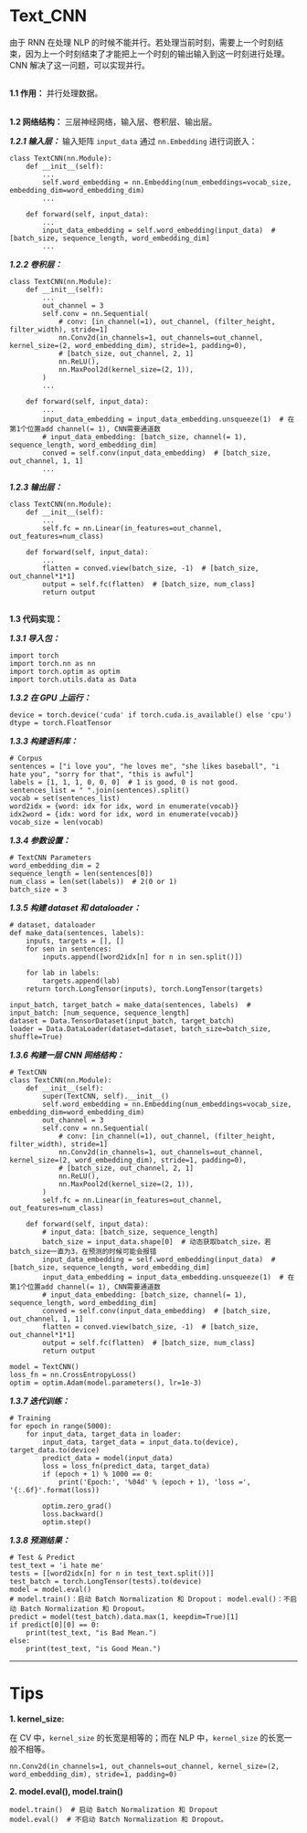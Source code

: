 # Text_CNN

由于 RNN 在处理 NLP 的时候不能并行。若处理当前时刻，需要上一个时刻结束，因为上一个时刻结束了才能把上一个时刻的输出输入到这一时刻进行处理。CNN 解决了这一问题，可以实现并行。

##

**1.1 作用：** 并行处理数据。

##

**1.2 网络结构：** 三层神经网络，输入层、卷积层、输出层。

***1.2.1 输入层：*** 输入矩阵 `input_data` 通过 `nn.Embedding` 进行词嵌入：

	class TextCNN(nn.Module):
		def __init__(self):
			...
			self.word_embedding = nn.Embedding(num_embeddings=vocab_size, embedding_dim=word_embedding_dim)
			...

		def forward(self, input_data):
			...
			input_data_embedding = self.word_embedding(input_data)  # [batch_size, sequence_length, word_embedding_dim]
			...
 
***1.2.2 卷积层：*** 

	class TextCNN(nn.Module):
		def __init__(self):
			...
			out_channel = 3
        	self.conv = nn.Sequential(
            	# conv: [in_channel(=1), out_channel, (filter_height, filter_width), stride=1]
            	nn.Conv2d(in_channels=1, out_channels=out_channel, kernel_size=(2, word_embedding_dim), stride=1, padding=0),
            	# [batch_size, out_channel, 2, 1]
            	nn.ReLU(),
            	nn.MaxPool2d(kernel_size=(2, 1)),
        	)
			...

		def forward(self, input_data):
			...
			input_data_embedding = input_data_embedding.unsqueeze(1)  # 在第1个位置add channel(= 1), CNN需要通道数
        	# input_data_embedding: [batch_size, channel(= 1), sequence_length, word_embedding_dim]
        	conved = self.conv(input_data_embedding)  # [batch_size, out_channel, 1, 1]
			...

***1.2.3 输出层：*** 

	class TextCNN(nn.Module):
		def __init__(self):
			...
			self.fc = nn.Linear(in_features=out_channel, out_features=num_class)

		def forward(self, input_data):
			...
			flatten = conved.view(batch_size, -1)  # [batch_size, out_channel*1*1]
        	output = self.fc(flatten)  # [batch_size, num_class]
        	return output

##

**1.3 代码实现：**

***1.3.1 导入包：***

	import torch
	import torch.nn as nn
	import torch.optim as optim
	import torch.utils.data as Data

***1.3.2 在 GPU 上运行：***

	device = torch.device('cuda' if torch.cuda.is_available() else 'cpu')
	dtype = torch.FloatTensor

***1.3.3 构建语料库：***

	# Corpus
	sentences = ["i love you", "he loves me", "she likes baseball", "i hate you", "sorry for that", "this is awful"]
	labels = [1, 1, 1, 0, 0, 0]  # 1 is good, 0 is not good.
	sentences_list = " ".join(sentences).split()
	vocab = set(sentences_list)
	word2idx = {word: idx for idx, word in enumerate(vocab)}
	idx2word = {idx: word for idx, word in enumerate(vocab)}
	vocab_size = len(vocab)

***1.3.4 参数设置：***

	# TextCNN Parameters
	word_embedding_dim = 2
	sequence_length = len(sentences[0])
	num_class = len(set(labels))  # 2(0 or 1)
	batch_size = 3

***1.3.5 构建 dataset 和 dataloader：***

	# dataset, dataloader
	def make_data(sentences, labels):
    	inputs, targets = [], []
    	for sen in sentences:
        	inputs.append([word2idx[n] for n in sen.split()])

    	for lab in labels:
        	targets.append(lab)
    	return torch.LongTensor(inputs), torch.LongTensor(targets)

	input_batch, target_batch = make_data(sentences, labels)  # input_batch: [num_sequence, sequence_length]
	dataset = Data.TensorDataset(input_batch, target_batch)
	loader = Data.DataLoader(dataset=dataset, batch_size=batch_size, shuffle=True)

***1.3.6 构建一层 CNN 网络结构：***

	# TextCNN
	class TextCNN(nn.Module):
    	def __init__(self):
        	super(TextCNN, self).__init__()
        	self.word_embedding = nn.Embedding(num_embeddings=vocab_size, embedding_dim=word_embedding_dim)
        	out_channel = 3
        	self.conv = nn.Sequential(
            	# conv: [in_channel(=1), out_channel, (filter_height, filter_width), stride=1]
            	nn.Conv2d(in_channels=1, out_channels=out_channel, kernel_size=(2, word_embedding_dim), stride=1, padding=0),
            	# [batch_size, out_channel, 2, 1]
            	nn.ReLU(),
            	nn.MaxPool2d(kernel_size=(2, 1)),
        	)
        	self.fc = nn.Linear(in_features=out_channel, out_features=num_class)

    	def forward(self, input_data):
        	# input_data: [batch_size, sequence_length]
        	batch_size = input_data.shape[0]  # 动态获取batch_size，若batch_size一直为3，在预测的时候可能会报错
        	input_data_embedding = self.word_embedding(input_data)  # [batch_size, sequence_length, word_embedding_dim]
        	input_data_embedding = input_data_embedding.unsqueeze(1)  # 在第1个位置add channel(= 1), CNN需要通道数
        	# input_data_embedding: [batch_size, channel(= 1), sequence_length, word_embedding_dim]
        	conved = self.conv(input_data_embedding)  # [batch_size, out_channel, 1, 1]
        	flatten = conved.view(batch_size, -1)  # [batch_size, out_channel*1*1]
        	output = self.fc(flatten)  # [batch_size, num_class]
        	return output

	model = TextCNN()
	loss_fn = nn.CrossEntropyLoss()
	optim = optim.Adam(model.parameters(), lr=1e-3)

***1.3.7 迭代训练：***

	# Training
	for epoch in range(5000):
    	for input_data, target_data in loader:
        	input_data, target_data = input_data.to(device), target_data.to(device)
        	predict_data = model(input_data)
        	loss = loss_fn(predict_data, target_data)
        	if (epoch + 1) % 1000 == 0:
            	print('Epoch:', '%04d' % (epoch + 1), 'loss =', '{:.6f}'.format(loss))

        	optim.zero_grad()
        	loss.backward()
        	optim.step()

***1.3.8 预测结果：***

	# Test & Predict
	test_text = 'i hate me'
	tests = [[word2idx[n] for n in test_text.split()]]
	test_batch = torch.LongTensor(tests).to(device)
	model = model.eval()
	# model.train()：启动 Batch Normalization 和 Dropout； model.eval()：不启动 Batch Normalization 和 Dropout。
	predict = model(test_batch).data.max(1, keepdim=True)[1]
	if predict[0][0] == 0:
    	print(test_text, "is Bad Mean.")
	else:
    	print(test_text, "is Good Mean.")

---

# Tips

**1. kernel_size:**

在 CV 中，`kernel_size` 的长宽是相等的；而在 NLP 中，`kernel_size` 的长宽一般不相等。

	nn.Conv2d(in_channels=1, out_channels=out_channel, kernel_size=(2, word_embedding_dim), stride=1, padding=0)

**2. model.eval(), model.train()**

	model.train()  # 启动 Batch Normalization 和 Dropout
	model.eval()  # 不启动 Batch Normalization 和 Dropout。